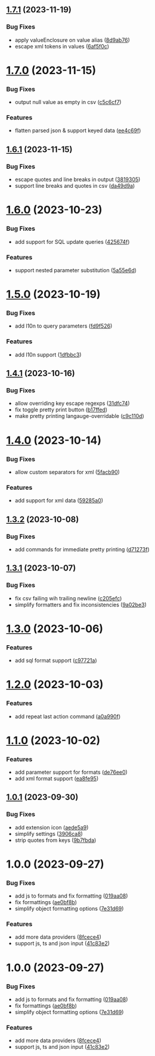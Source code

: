## [1.7.1](https://github.com/1nVitr0/plugin-vscode-format-list/compare/v1.7.0...v1.7.1) (2023-11-19)


### Bug Fixes

* apply valueEnclosure on value alias ([8d9ab76](https://github.com/1nVitr0/plugin-vscode-format-list/commit/8d9ab767b34edf34e4a57a56961e27519c3421d6))
* escape xml tokens in values ([6af5f0c](https://github.com/1nVitr0/plugin-vscode-format-list/commit/6af5f0ccf35a9c8beb1e8a0c68854cb3831c3251))

# [1.7.0](https://github.com/1nVitr0/plugin-vscode-format-list/compare/v1.6.1...v1.7.0) (2023-11-15)


### Bug Fixes

* output null value as empty in csv ([c5c6cf7](https://github.com/1nVitr0/plugin-vscode-format-list/commit/c5c6cf764284daba5a462711c2e40ef8e560db6d))


### Features

* flatten parsed json & support keyed data ([ee4c69f](https://github.com/1nVitr0/plugin-vscode-format-list/commit/ee4c69f343e21b0920b8867381652e04965f0f47))

## [1.6.1](https://github.com/1nVitr0/plugin-vscode-format-list/compare/v1.6.0...v1.6.1) (2023-11-15)


### Bug Fixes

* escape quotes and line breaks in output ([3819305](https://github.com/1nVitr0/plugin-vscode-format-list/commit/381930517ba3730053376df442e8562245fe1a25))
* support line breaks and quotes in csv ([da49d9a](https://github.com/1nVitr0/plugin-vscode-format-list/commit/da49d9ac94666e39d9d4d9e7a20b8a06c6042ec7))

# [1.6.0](https://github.com/1nVitr0/plugin-vscode-format-list/compare/v1.5.0...v1.6.0) (2023-10-23)


### Bug Fixes

* add support for SQL update queries ([425674f](https://github.com/1nVitr0/plugin-vscode-format-list/commit/425674fa0033ac24bdd2d84d73585514bc732a89))


### Features

* support nested parameter substitution ([5a55e6d](https://github.com/1nVitr0/plugin-vscode-format-list/commit/5a55e6d7f06ea2b1a61ab448171e7d273ed71805))

# [1.5.0](https://github.com/1nVitr0/plugin-vscode-format-list/compare/v1.4.1...v1.5.0) (2023-10-19)


### Bug Fixes

* add l10n to query parameters ([fd9f526](https://github.com/1nVitr0/plugin-vscode-format-list/commit/fd9f52664bda57d95d00ef21ebccf0858f5f5863))


### Features

* add l10n support ([1dfbbc3](https://github.com/1nVitr0/plugin-vscode-format-list/commit/1dfbbc3bd7dc9b82fe314b40d21c51dd08f06228))

## [1.4.1](https://github.com/1nVitr0/plugin-vscode-format-list/compare/v1.4.0...v1.4.1) (2023-10-16)


### Bug Fixes

* allow overriding key escape regexps ([31dfc74](https://github.com/1nVitr0/plugin-vscode-format-list/commit/31dfc7461a88c58da8fc6200fff862579263ccf8))
* fix toggle pretty print button ([b17ffed](https://github.com/1nVitr0/plugin-vscode-format-list/commit/b17ffed95be851a133e0733eaaf95c98257a7bac))
* make pretty printing langauge-overridable ([c9c110d](https://github.com/1nVitr0/plugin-vscode-format-list/commit/c9c110dfb143a315e5f9bc0c6f49bd5c5deaa898))

# [1.4.0](https://github.com/1nVitr0/plugin-vscode-format-list/compare/v1.3.2...v1.4.0) (2023-10-14)


### Bug Fixes

* allow custom separators for xml ([5facb90](https://github.com/1nVitr0/plugin-vscode-format-list/commit/5facb900792b2017423da290069f2b3b588915df))


### Features

* add support for xml data ([59285a0](https://github.com/1nVitr0/plugin-vscode-format-list/commit/59285a01f089bf5b51152665739d5781ead0256d))

## [1.3.2](https://github.com/1nVitr0/plugin-vscode-format-list/compare/v1.3.1...v1.3.2) (2023-10-08)


### Bug Fixes

* add commands for immediate pretty printing ([d71273f](https://github.com/1nVitr0/plugin-vscode-format-list/commit/d71273f883d49a8be605a2f3f7b90a7574a8dcb7))

## [1.3.1](https://github.com/1nVitr0/plugin-vscode-format-list/compare/v1.3.0...v1.3.1) (2023-10-07)


### Bug Fixes

* fix csv failing wih trailing newline ([c205efc](https://github.com/1nVitr0/plugin-vscode-format-list/commit/c205efc34eaeaf8cb0e6fe096540d4fc1821e612))
* simplify formatters and fix inconsistencies ([9a02be3](https://github.com/1nVitr0/plugin-vscode-format-list/commit/9a02be3c05384940fd4e0de81b49849583b08911))

# [1.3.0](https://github.com/1nVitr0/plugin-vscode-format-list/compare/v1.2.0...v1.3.0) (2023-10-06)


### Features

* add sql format support ([c97721a](https://github.com/1nVitr0/plugin-vscode-format-list/commit/c97721a0b84f8aab2ffcb88fa6a10d5c28c7d993))

# [1.2.0](https://github.com/1nVitr0/plugin-vscode-format-list/compare/v1.1.0...v1.2.0) (2023-10-03)


### Features

* add repeat last action command ([a0a990f](https://github.com/1nVitr0/plugin-vscode-format-list/commit/a0a990f94bb27bc64dbbebef4eb2040aec436d6d))

# [1.1.0](https://github.com/1nVitr0/plugin-vscode-format-list/compare/v1.0.1...v1.1.0) (2023-10-02)


### Features

* add parameter support for formats ([de76ee0](https://github.com/1nVitr0/plugin-vscode-format-list/commit/de76ee02fedd4e779acc29051def040a1ca09656))
* add xml format support ([ea8fe95](https://github.com/1nVitr0/plugin-vscode-format-list/commit/ea8fe958b21e0bf389c12bfa6e6643ff0899bcc6))

## [1.0.1](https://github.com/1nVitr0/plugin-vscode-format-list/compare/v1.0.0...v1.0.1) (2023-09-30)


### Bug Fixes

* add extension icon ([aede5a9](https://github.com/1nVitr0/plugin-vscode-format-list/commit/aede5a9687fc968b7cdc91fec92c5ec402e6f47c))
* simplify settings ([3906ca8](https://github.com/1nVitr0/plugin-vscode-format-list/commit/3906ca829a413fe431106cdc5f54a0d944d2aa54))
* strip quotes from keys ([9b7fbda](https://github.com/1nVitr0/plugin-vscode-format-list/commit/9b7fbda84ee2c2c391fefe1cd9b7677af5897b65))

# 1.0.0 (2023-09-27)


### Bug Fixes

* add js to formats and fix formatting ([019aa08](https://github.com/1nVitr0/plugin-vscode-format-list/commit/019aa08b812a20a1737f1f3a3156340f51cbccb4))
* fix formattings ([ae0bf8b](https://github.com/1nVitr0/plugin-vscode-format-list/commit/ae0bf8b3419e62698f001a1cd370ebe00b2557ac))
* simplify object formatting options ([7e31d69](https://github.com/1nVitr0/plugin-vscode-format-list/commit/7e31d694c5365181fd234cb4f63272de7802b15e))


### Features

* add more data providers ([8fcece4](https://github.com/1nVitr0/plugin-vscode-format-list/commit/8fcece424d5f63fb030198e24438f04035e5f838))
* support js, ts and json input ([41c83e2](https://github.com/1nVitr0/plugin-vscode-format-list/commit/41c83e2e17532bcc6888e8d7b2dc0a96b3bd6f45))

# 1.0.0 (2023-09-27)


### Bug Fixes

* add js to formats and fix formatting ([019aa08](https://github.com/1nVitr0/plugin-vscode-format-list/commit/019aa08b812a20a1737f1f3a3156340f51cbccb4))
* fix formattings ([ae0bf8b](https://github.com/1nVitr0/plugin-vscode-format-list/commit/ae0bf8b3419e62698f001a1cd370ebe00b2557ac))
* simplify object formatting options ([7e31d69](https://github.com/1nVitr0/plugin-vscode-format-list/commit/7e31d694c5365181fd234cb4f63272de7802b15e))


### Features

* add more data providers ([8fcece4](https://github.com/1nVitr0/plugin-vscode-format-list/commit/8fcece424d5f63fb030198e24438f04035e5f838))
* support js, ts and json input ([41c83e2](https://github.com/1nVitr0/plugin-vscode-format-list/commit/41c83e2e17532bcc6888e8d7b2dc0a96b3bd6f45))
